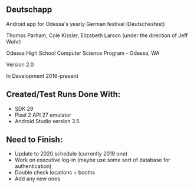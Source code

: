 Deutschapp
---------------------------------
Android app for Odessa's yearly German festival (Deutschesfest)

Thomas Parham, Cole Kissler, Elizabeth Larson (under the direction of Jeff Wehr)

Odessa High School Computer Science Program - Odessa, WA

Version 2.0

In Development 2016-present

## Created/Test Runs Done With:
* SDK 29
* Pixel 2 API 27 emulator
* Android Studio version 3.5

## Need to Finish:
* Update to 2020 schedule (currently 2019 one)
* Work on executive log-in (maybe use some sort of database for authentication)
* Double check locations + booths
* Add any new ones